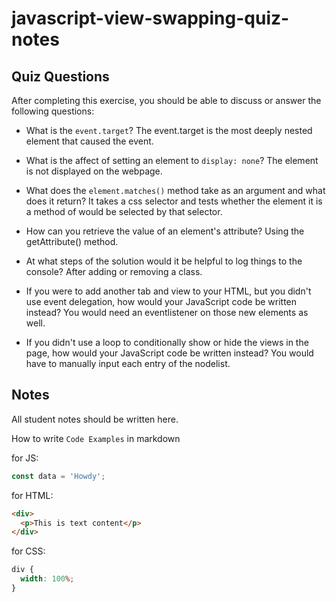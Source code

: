# javascript-view-swapping-quiz-notes

## Quiz Questions

After completing this exercise, you should be able to discuss or answer the following questions:

- What is the `event.target`?
  The event.target is the most deeply nested element that caused the event.

- What is the affect of setting an element to `display: none`?
  The element is not displayed on the webpage.

- What does the `element.matches()` method take as an argument and what does it return?
  It takes a css selector and tests whether the element it is a method of would be selected by that selector.

- How can you retrieve the value of an element's attribute?
  Using the getAttribute() method.

- At what steps of the solution would it be helpful to log things to the console?
  After adding or removing a class.

- If you were to add another tab and view to your HTML, but you didn't use event delegation, how would your JavaScript code be written instead?
  You would need an eventlistener on those new elements as well.

- If you didn't use a loop to conditionally show or hide the views in the page, how would your JavaScript code be written instead?
  You would have to manually input each entry of the nodelist.

## Notes

All student notes should be written here.

How to write `Code Examples` in markdown

for JS:

```javascript
const data = 'Howdy';
```

for HTML:

```html
<div>
  <p>This is text content</p>
</div>
```

for CSS:

```css
div {
  width: 100%;
}
```
